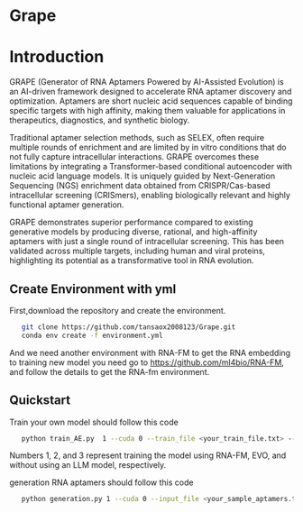 # Grape

# Introduction
GRAPE (Generator of RNA Aptamers Powered by AI-Assisted Evolution) is an AI-driven framework designed to accelerate RNA aptamer discovery and optimization. Aptamers are short nucleic acid sequences capable of binding specific targets with high affinity, making them valuable for applications in therapeutics, diagnostics, and synthetic biology.

Traditional aptamer selection methods, such as SELEX, often require multiple rounds of enrichment and are limited by in vitro conditions that do not fully capture intracellular interactions. GRAPE overcomes these limitations by integrating a Transformer-based conditional autoencoder with nucleic acid language models. It is uniquely guided by Next-Generation Sequencing (NGS) enrichment data obtained from CRISPR/Cas-based intracellular screening (CRISmers), enabling biologically relevant and highly functional aptamer generation.

GRAPE demonstrates superior performance compared to existing generative models by producing diverse, rational, and high-affinity aptamers with just a single round of intracellular screening. This has been validated across multiple targets, including human and viral proteins, highlighting its potential as a transformative tool in RNA evolution.

## Create Environment with yml
First,download the repository and create the environment.
```bash
   git clone https://github.com/tansaox2008123/Grape.git
   conda env create -f environment.yml
```
And we need another environment with RNA-FM to get the RNA embedding to training new model you need go to 
https://github.com/ml4bio/RNA-FM, and follow the details to get the RNA-fm environment.

## Quickstart
Train your own model should follow this code
```bash
   python train_AE.py  1 --cuda 0 --train_file <your_train_file.txt> --test_file <your_test_file.txt> --batch_size 1000
```
Numbers 1, 2, and 3 represent training the model using RNA-FM, EVO, and without using an LLM model, respectively.

generation RNA aptamers should follow this code
```bash
   python generation.py 1 --cuda 0 --input_file <your_sample_aptamers.txt> --output_file <>
```
